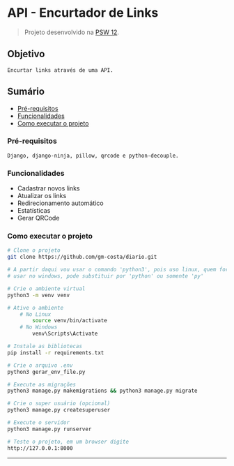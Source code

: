 # API - Encurtador de Links

> Projeto desenvolvido na [PSW 12](https://pythonando.com.br "Pythonando").

## Objetivo

    Encurtar links através de uma API.

## Sumário

- <a href='#pré-requesitos'>Pré-requisitos</a>
- <a href='#funcionalidades'>Funcionalidades</a>
- <a href='#como-executar-o-projeto'>Como executar o projeto</a>

### Pré-requisitos

    Django, django-ninja, pillow, qrcode e python-decouple.

### Funcionalidades

- Cadastrar novos links
- Atualizar os links
- Redirecionamento automático
- Estatísticas
- Gerar QRCode

### Como executar o projeto

```bash
# Clone o projeto
git clone https://github.com/gm-costa/diario.git

# A partir daqui vou usar o comando 'python3', pois uso linux, quem for 
# usar no windows, pode substituir por 'python' ou somente 'py'

# Crie o ambiente virtual
python3 -m venv venv

# Ative o ambiente
    # No Linux
        source venv/bin/activate
    # No Windows
        venv\Scripts\Activate

# Instale as bibliotecas
pip install -r requirements.txt

# Crie o arquivo .env
python3 gerar_env_file.py

# Execute as migrações
python3 manage.py makemigrations && python3 manage.py migrate

# Crie o super usuário (opcional)
python3 manage.py createsuperuser

# Execute o servidor
python3 manage.py runserver

# Teste o projeto, em um browser digite
http://127.0.0.1:8000

```

---
